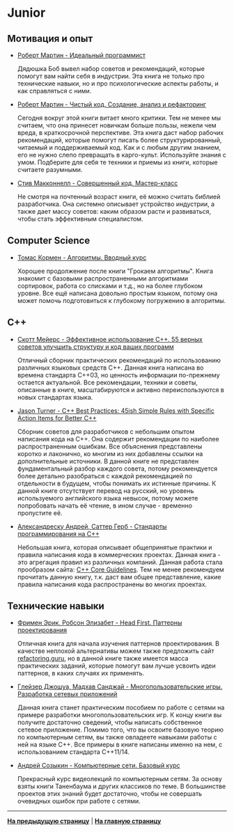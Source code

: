 # Junior

## Мотивация и опыт

- [Роберт Мартин - Идеальный программист](https://www.ozon.ru/product/idealnyy-programmist-kak-stat-professionalom-razrabotki-po-martin-robert-k-211433126/?asb=z4%252BBD7UDRGAKgK5PMnilay5QBkwvjGXgnMhfF1fAOWM%253D&asb2=Gvhxd5LT0NA_AobRO1muUz0icHnQ6j-JL2zxEOH1wzQ&keywords=%D0%B8%D0%B4%D0%B5%D0%B0%D0%BB%D1%8C%D0%BD%D1%8B%D0%B9+%D0%BF%D1%80%D0%BE%D0%B3%D1%80%D0%B0%D0%BC%D0%BC%D0%B8%D1%81%D1%82&sh=6BDpuJeM)

    Дядюшка Боб вывел набор советов и рекомендаций, которые помогут вам найти себя в индустрии. Эта книга не только про технические навыки, но и про психологические аспекты работы, и как справляться с ними.

- [Роберт Мартин - Чистый код. Создание, анализ и рефакторинг](https://www.ozon.ru/product/chistyy-kod-sozdanie-analiz-i-refaktoring-chistyy-kod-sozdanie-analiz-i-refaktoring-142429922/?sh=awbarJsR)

    Сегодня вокруг этой книги витает много критики. Тем не менее мы считаем, что она принесет новичкам больше пользы, нежели чем вреда, в краткосрочной перспективе. Эта книга даст набор рабочих рекомендаций, которые помогут писать более структурированный, читаемый и поддерживаемый код. Как и с любым другим знанием, его не нужно слепо превращать в карго-культ. Используйте знания с умом. Подберите для себя те техники и приемы из книги, которые считаете разумными.

- [Стив Макконнелл - Совершенный код. Мастер-класс](https://www.ozon.ru/product/sovershennyy-kod-master-klass-138437220/?sh=dxL38m9c)

    Не смотря на почтенный возраст книги, её можно считать библией разработчика. Она системно описывает устройство индустрии, а также дает массу советов: каким образом расти и развиваться, чтобы стать эффективным специалистом.

## Computer Science

- [Томас Кормен - Алгоритмы. Вводный курс](https://www.ozon.ru/product/algoritmy-vvodnyy-kurs-24903185/?sh=oABFs2sD)

    Хорошее продолжение после книги "Грокаем алгоритмы". Книга знакомит с базовыми распространенными алгоритмами сортировок, работа со списками и т.д., но на более глубоком уровне. Все ещё написана довольно простым языком, потому она может помочь подготовиться к глубокому погружению в алгоритмы.

## C++

- [Скотт Мейерс - Эффективное использование C++. 55 верных советов улучшить структуру и код ваших программ](https://www.ozon.ru/product/effektivnoe-ispolzovanie-c-55-vernyh-sovetov-uluchshit-strukturu-i-kod-vashih-programm-2610625/?sh=VdYASWTH)

    Отличный сборник практических рекомендаций по использованию различных языковых средств C++. Данная книга написана во времена стандарта C++03, но ценность информации по-прежнему остается актуальной. Все рекомендации, техники и советы, описанные в книге, масштабируются и активно переиспользуются в новых стандартах языка.

- [Jason Turner - C++ Best Practices: 45ish Simple Rules with Specific Action Items for Better C++](https://www.amazon.com/Best-Practices-Simple-Specific-Action/dp/B08SJSZKJ5)

    Сборник советов для разработчиков с небольшим опытом написания кода на C++. Она содержит рекомендации по наиболее распространенным ошибкам. Все объяснения представлены коротко и лаконично, ко многим из них добавлены ссылки на дополнительные источники. В данной книге не представлен фундаментальный разбор каждого совета, потому рекомендуется более детально разобраться с каждой рекомендацией по отдельности в будущем, чтобы понимать их истинные причины. К данной книге отсутствует перевод на русский, но уровень используемого английского языка невысок, потому можете попробовать начать её чтение, в ином случае - временно пропустите её.

- [Александреску Андрей, Саттер Герб - Стандарты программирования на С++](https://www.ozon.ru/product/standarty-programmirovaniya-na-s-2381848/?sh=SUs05K52)

    Небольшая книга, которая описывает общепринятые практики и правила написания кода в коммерческих проектах. Данная книга - это агрегация правил из различных компаний. Данная работа стала прообразом сайта: [C++ Core Guidelines](https://isocpp.github.io/CppCoreGuidelines/CppCoreGuidelines). Тем не менее рекомендуем прочитать данную книгу, т.к. даст вам общее представление, какие правила написания кода распространены во многих проектах.

## Технические навыки

- [Фримен Эрик, Робсон Элизабет - Head First. Паттерны проектирования](https://www.ozon.ru/product/head-first-patterny-proektirovaniya-obnovlennoe-yubileynoe-izdanie-144233005/?sh=VWSHgt2E)

    Отличная книга для начала изучения паттернов проектирования. В качестве неплохой альтернативы можем также предложить сайт [refactoring.guru](https://refactoring.guru/design-patterns), но в данной книге также имеется масса практических заданий, которые помогут вам лучше усвоить идеи паттернов, в каких случаях их применять.

- [Глейзер Джошуа, Мадхав Санджай - Многопользовательские игры. Разработка сетевых приложений](https://www.ozon.ru/product/mnogopolzovatelskie-igry-razrabotka-setevyh-prilozheniy-137764980/?sh=rocQznEP)

    Данная книга станет практическим пособием по работе с сетями на примере разработки многопользовательских игр. К концу книги вы получите достаточно сведений, чтобы написать собственное сетевое приложение. Помимо того, что вы освоите базовую теорию по компьютерным сетям, вы также овладеете навыками работы с ней на языке C++. Все примеры в книге написаны именно на нем, с использованием стандарта C++11/14.

- [Андрей Созыкин - Компьютерные сети. Базовый курс](https://www.youtube.com/playlist?list=PLtPJ9lKvJ4oiNMvYbOzCmWy6cRzYAh9B1)

    Прекрасный курс видеолекций по компьютерным сетям. За основу взяты книги Таненбаума и других классиков по теме. В большинстве проектов этих знаний будет достаточно, чтобы не совершать очевидных ошибок при работе с сетями.

---

[**На предыдущую страницу**](Overview.md) | [**На главную страницу**](../README.md)